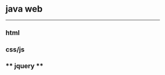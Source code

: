 # java web
-----------------------------------
**html**
------------------------------------
**css/js**
-----------------------------------
** jquery **
------------------------------------

  
	
